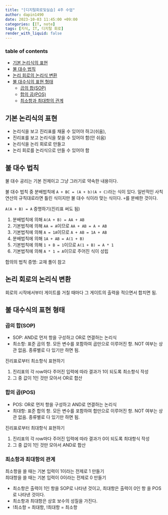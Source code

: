 ```yaml
---
title: "[디지털회로및실습] 4주 수업"
author: dapin1490
date: 2023-10-03 11:45:00 +09:00
categories: [IT, note]
tags: [지식, IT, 디지털 회로]
render_with_liquid: false
---
```


### table of contents
- [기본 논리식의 표현](#기본-논리식의-표현)
- [불 대수 법칙](#불-대수-법칙)
- [논리 회로의 논리식 변환](#논리-회로의-논리식-변환)
- [불 대수식의 표현 형태](#불-대수식의-표현-형태)
  - [곱의 합(SOP)](#곱의-합sop)
  - [합의 곱(POS)](#합의-곱pos)
  - [최소항과 최대항의 관계](#최소항과-최대항의-관계)

## 기본 논리식의 표현
* 논리식을 보고 진리표를 채울 수 있어야 하고(쉬움),
* 진리표를 보고 논리식을 찾을 수 있어야 함(안 쉬움)
* 논리식을 논리 회로로 만들고
* 논리 회로를 논리식으로 만들 수 있어야 함

## 불 대수 법칙
불 대수 공리는 기본 전제이고 그냥 그러기로 약속한 내용이다.

불 대수 법칙 중 분배법칙에 `A + BC = (A + b)(A + C)`라는 식이 있다. 일반적인 사칙연산의 규칙대로라면 틀린 식이지만 불 대수 식이라 맞는 식이다. `+`를 분배한 것이다.

`A(A + B) = A` 증명하기(진리표 써도 됨)
1. 분배법칙에 의해 `A(A + B) = AA + AB`
2. 기본법칙에 의해 `AA = A`이므로 `AA + AB = A + AB`
3. 기본법칙에 의해 `A = 1A`이므로 `A + AB = 1A + AB`
4. 분배법칙에 의해 `1A + AB = A(1 + B)`
5. 기본법칙에 의해 `1 + B = 1`이므로 `A(1 + B) = A * 1`
6. 기본법칙에 의해 `A * 1 = A`이므로 주어진 식이 성립

합의의 법칙 증명: 교재 풀이 참고

## 논리 회로의 논리식 변환
회로의 시작에서부터 게이트를 거칠 때마다 그 게이트의 출력을 적으면서 합치면 됨.

## 불 대수식의 표현 형태
### 곱의 합(SOP)
* SOP: AND로 먼저 항을 구성하고 OR로 연결하는 논리식
* 최소항: 표준 곱의 항. 모든 변수를 포함하여 곱만으로 이루어진 항. NOT 여부는 상관 없음. 종류별로 다 있기만 하면 됨.

진리표로부터 최소항식 표현하기
1. 진리표의 각 row마다 주어진 입력에 따라 결과가 1이 되도록 최소항식 작성
2. 그 중 값이 1인 것만 모아서 OR로 합산

### 합의 곱(POS)
* POS: OR로 먼저 항을 구성하고 AND로 연결하는 논리식
* 최대항: 표준 합의 항. 모든 변수를 포함하여 합만으로 이루어진 항. NOT 여부는 상관 없음. 종류별로 다 있기만 하면 됨.

진리표로부터 최대항식 표현하기
1. 진리표의 각 row마다 주어진 입력에 따라 결과가 0이 되도록 최대항식 작성
2. 그 중 값이 1인 것만 모아서 AND로 합산

### 최소항과 최대항의 관계
최소항을 쓸 때는 기본 입력이 1이라는 전제로 1 만들기  
최대항을 쓸 때는 기본 입력이 0이라는 전제로 0 만들기

* 최소항은 출력이 1인 항을 SOP로 나타낸 것이고, 최대항은 출력이 0인 항
을 POS로 나타낸 것이다.
* 최소항과 최대항은 상호 보수의 성질을 가진다.
* !최소항 = 최대항, !최대항 = 최소항